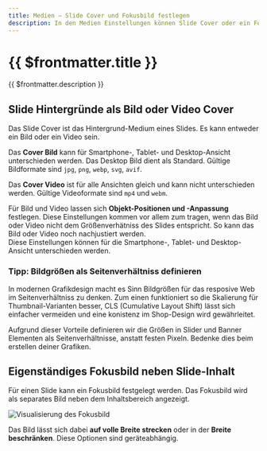 ```yaml
---
title: Medien — Slide Cover und Fokusbild festlegen
description: In den Medien Einstellungen können Slide Cover oder ein Fokusbild festgelegt werden.
---
```


# {{ $frontmatter.title }}
{{ $frontmatter.description }}

## Slide Hintergründe als Bild oder Video Cover
Das Slide Cover ist das Hintergrund-Medium eines Slides. Es kann entweder ein Bild oder ein Video sein.  

Das **Cover Bild** kann für Smartphone-, Tablet- und Desktop-Ansicht unterschieden werden. Das Desktop Bild dient als Standard. Gültige Bildformate sind `jpg`, `png`, `webp`, `svg`, `avif`.

Das **Cover Video** ist für alle Ansichten gleich und kann nicht unterschieden werden. Gültige Videoformate sind `mp4` und `webm`.

Für Bild und Video lassen sich **Objekt-Positionen und -Anpassung** festlegen. Diese Einstellungen kommen vor allem zum tragen, wenn das Bild oder Video nicht dem Größenverhätniss des Slides entspricht. So kann das Bild oder Video noch nachjustiert werden.  
Diese Einstellungen können für die Smartphone-, Tablet- und Desktop-Ansicht unterschieden werden.

### Tipp: Bildgrößen als Seitenverhältniss definieren

In modernen Grafikdesign macht es Sinn Bildgrößen für das resposive Web im Seitenverhältniss zu denken. Zum einen funktioniert so die Skalierung für Thumbnail-Varianten besser, CLS (Cumulative Layout Shift) lässt sich einfacher vermeiden und eine konistenz im Shop-Design wird gewährleitet.

Aufgrund dieser Vorteile definieren wir die Größen in Slider und Banner Elementen als Seitenverhältnisse, anstatt festen Pixeln.
Bedenke dies beim erstellen deiner Grafiken.

## Eigenständiges Fokusbild neben Slide-Inhalt

Für einen Slide kann ein Fokusbild festgelegt werden. Das Fokusbild wird als separates Bild neben dem Inhaltsbereich angezeigt.

<Grid>
    <Column :cols="{xs: 12, 'lg': 6, '2xl': 12, '4xl': 6}">
        <Image src="placeholder.svg" alt="Visualisierung des Fokusbild"
        :lazy="false" />
    </Column>
</Grid>

Das Bild lässt sich dabei **auf volle Breite strecken** oder in der **Breite beschränken**. Diese Optionen sind geräteabhängig.